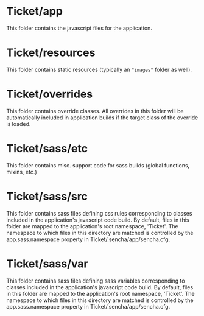 # Ticket/app

This folder contains the javascript files for the application.

# Ticket/resources

This folder contains static resources (typically an `"images"` folder as well).

# Ticket/overrides

This folder contains override classes. All overrides in this folder will be 
automatically included in application builds if the target class of the override
is loaded.

# Ticket/sass/etc

This folder contains misc. support code for sass builds (global functions, 
mixins, etc.)

# Ticket/sass/src

This folder contains sass files defining css rules corresponding to classes
included in the application's javascript code build.  By default, files in this 
folder are mapped to the application's root namespace, 'Ticket'. The
namespace to which files in this directory are matched is controlled by the
app.sass.namespace property in Ticket/.sencha/app/sencha.cfg. 

# Ticket/sass/var

This folder contains sass files defining sass variables corresponding to classes
included in the application's javascript code build.  By default, files in this 
folder are mapped to the application's root namespace, 'Ticket'. The
namespace to which files in this directory are matched is controlled by the
app.sass.namespace property in Ticket/.sencha/app/sencha.cfg. 

